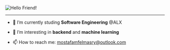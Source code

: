 
<p><img alt="Hello Friend!" src="https://readme-typing-svg.herokuapp.com?font=Fira+Code&weight=800&size=35&pause=1000&color=559FFF&width=435&lines=Hello+Friend!" /></p>

<hr/>

- 🔭 I’m currently studing **Software Engineering** @ALX

- 🌱 I’m interesting in **backend** and **machine learning**

- 📫 How to reach me: mostafamfelmasry@outlook.com
